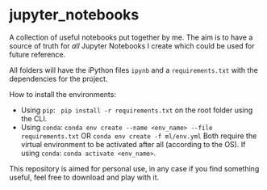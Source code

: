 # jupyter_notebooks
A collection of useful notebooks put together by me. The aim is to have a source of truth for _all_ Jupyter Notebooks I create which could be used
for future reference.

All folders will have the iPython files `ipynb` and a `requirements.txt` with the dependencies for the project.

How to install the environments:
* Using `pip`: ` pip install -r requirements.txt` on the root folder using the CLI.
* Using `conda`: `conda env create --name <env_name> --file requirements.txt` OR `conda env create -f ml/env.yml`
Both require the virtual environment to be activated after all (according to the OS). If using `conda`: `conda activate <env_name>`.

This repository is aimed for personal use, in any case if you find something useful, feel free to download and play with it.
